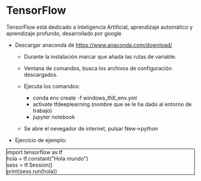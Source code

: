 # TensorFlow
TensorFlow está dedicado a Inteligencia Artificial, aprendizaje automático y aprendizaje profundo, desarrollado por google

- Descargar anaconda de https://www.anaconda.com/download/

    - Durante la instalación marcar que añada las rutas de variable.
    - Ventana de comandos, busca los archivos de configuración descargados.
    - Ejecuta los comandos:
    
        - conda env create -f windows_tfdl_env.yml
        - activate tfdeeplearning (nombre que se le ha dado al entorno de trabajo)
        - jupyter notebook
    
    - Se abre el nevegador de internet, pulsar New->python

- Ejercicio de ejemplo:

<div style="border: solid 1px">
import tensorflow as tf<br>
hola = tf.constant("Hola mundo")<br>
sess = tf.Session()<br>
print(sess.run(hola))
</div>
